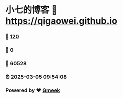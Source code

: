 # 小七的博客 :link: https://qigaowei.github.io 
### :page_facing_up: [120](https://qigaowei.github.io/tag.html) 
### :speech_balloon: 0 
### :hibiscus: 60528 
### :alarm_clock: 2025-03-05 09:54:08 
### Powered by :heart: [Gmeek](https://github.com/Meekdai/Gmeek)
